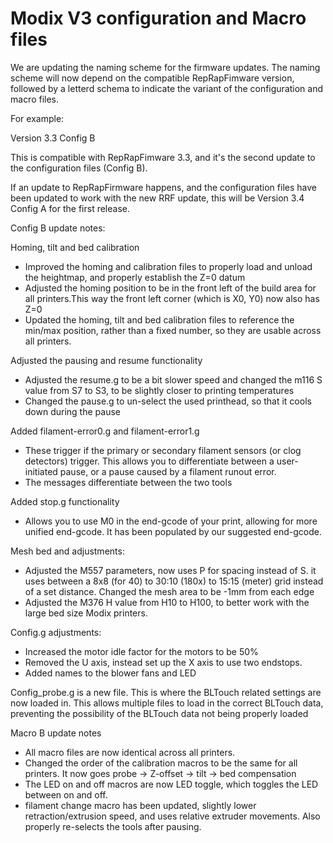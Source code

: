 # Modix V3 configuration and Macro files

We are updating the naming scheme for the firmware updates. The naming scheme will now depend on the compatible RepRapFimware version, followed by a letterd schema to indicate the variant of the configuration and macro files.

For example:

Version 3.3 Config B

This is compatible with RepRapFimware 3.3, and it's the second update to the configuration files (Config B).

If an update to RepRapFirmware happens, and the configuration files have been updated to work with the new RRF update, this will be Version 3.4 Config A for the first release.

Config B update notes:

Homing, tilt and bed calibration
- Improved the homing and calibration files to properly load and unload the heightmap, and properly establish the Z=0 datum
- Adjusted the homing position to be in the front left of the build area for all printers.This way the front left corner (which is X0, Y0) now also has Z=0
- Updated the homing, tilt and bed calibration files to reference the min/max position, rather than a fixed number, so they are usable across all printers.

Adjusted the pausing and resume functionality
- Adjusted the resume.g to be a bit slower speed and changed the m116 S value from S7 to S3, to be slightly closer to printing temperatures 
- Changed the pause.g to un-select the used printhead, so that it cools down during the pause

Added filament-error0.g and filament-error1.g
- These trigger if the primary or secondary filament sensors (or clog detectors) trigger. This allows you to differentiate between a user-initiated pause, or a pause caused by a filament runout error.
- The messages differentiate between the two tools

Added stop.g functionality
- Allows you to use M0 in the end-gcode of your print, allowing for more unified end-gcode. It has been populated by our suggested end-gcode.

Mesh bed and adjustments:
- Adjusted the M557 parameters, now uses P for spacing instead of S. it uses between a 8x8 (for 40) to 30:10 (180x) to 15:15 (meter) grid instead of a set distance. Changed the mesh area to be -1mm from each edge
- Adjusted the M376 H value from H10 to H100, to better work with the large bed size  Modix printers.

Config.g adjustments:
- Increased the motor idle factor for the motors to be 50%
- Removed the U axis, instead set up the X axis to use two endstops.
- Added names to the blower fans and LED

Config_probe.g is a new file. This is where the BLTouch related settings are now loaded in. This allows multiple files to load in the correct BLTouch data, preventing the possibility of the BLTouch data not being properly loaded

Macro B update notes

- All macro files are now identical across all printers. 
- Changed the order of the calibration macros to be the same for all printers. It now goes probe -> Z-offset -> tilt -> bed compensation
- The LED on and off macros are now LED toggle, which toggles the LED between on and off.
- filament change macro has been updated, slightly lower retraction/extrusion speed, and uses relative extruder movements. Also properly re-selects the tools after pausing.

